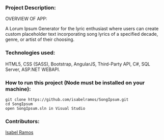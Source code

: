 ### Project Description:

OVERVIEW OF APP:

A Lorum Ipsum Generator for the lyric enthusiast where users can create custom placeholder text incorporating song lyrics of a specified decade, genre, or artist of their choosing.

### Technologies used:

HTML5, CSS (SASS), Bootstrap, AngularJS, Third-Party API, C#, SQL Server, ASP.NET WEBAPI.

### How to run this project (Node must be installed on your machine):

```
git clone https://github.com/isabelramos/SongIpsum.git
cd SongIpsum
open SongIpsum.sln in Visual Studio
```

### Contributors:
[Isabel Ramos](https://github.com/isabelramos)
